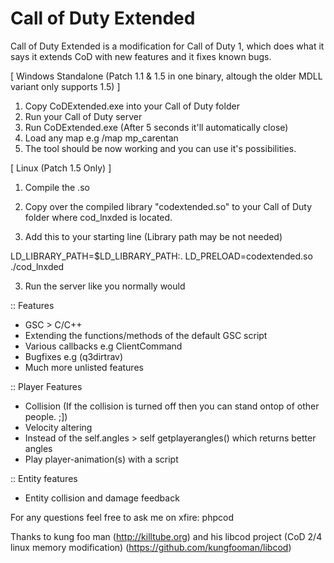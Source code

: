 Call of Duty Extended
====

Call of Duty Extended is a modification for Call of Duty 1, which does what it says it extends CoD with new features and it fixes known bugs.

[ Windows Standalone (Patch 1.1 & 1.5 in one binary, altough the older MDLL variant only supports 1.5) ]

1. Copy CoDExtended.exe into your Call of Duty folder
2. Run your Call of Duty server
3. Run CoDExtended.exe (After 5 seconds it'll automatically close)
4. Load any map e.g /map mp_carentan
5. The tool should be now working and you can use it's possibilities.

[ Linux (Patch 1.5 Only) ]

1. Compile the .so
2. Copy over the compiled library "codextended.so" to your Call of Duty folder where cod_lnxded is located.

2. Add this to your starting line (Library path may be not needed)

LD_LIBRARY_PATH=$LD_LIBRARY_PATH:. LD_PRELOAD=codextended.so ./cod_lnxded

3. Run the server like you normally would

:: Features

- GSC > C/C++
- Extending the functions/methods of the default GSC script
- Various callbacks e.g ClientCommand
- Bugfixes e.g (q3dirtrav)
- Much more unlisted features

:: Player Features
- Collision (If the collision is turned off then you can stand ontop of other people. ;])
- Velocity altering
- Instead of the self.angles > self getplayerangles() which returns better angles
- Play player-animation(s) with a script

:: Entity features
- Entity collision and damage feedback

For any questions feel free to ask me on xfire: phpcod

Thanks to kung foo man (http://killtube.org) and his libcod project (CoD 2/4 linux memory modification) (https://github.com/kungfooman/libcod)

